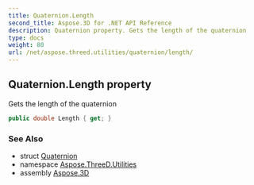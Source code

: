 ```yaml
---
title: Quaternion.Length
second_title: Aspose.3D for .NET API Reference
description: Quaternion property. Gets the length of the quaternion
type: docs
weight: 80
url: /net/aspose.threed.utilities/quaternion/length/
---
```

## Quaternion.Length property

Gets the length of the quaternion

```csharp
public double Length { get; }
```

### See Also

* struct [Quaternion](../)
* namespace [Aspose.ThreeD.Utilities](../../quaternion/)
* assembly [Aspose.3D](../../../)


